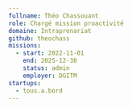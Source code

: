 ```yaml
---
fullname: Théo Chassouant
role: Chargé mission proactivité
domaine: Intraprenariat
github: theochass
missions:
  - start: 2022-11-01
    end: 2025-12-30
    status: admin
    employer: DGITM
startups:
  - tous.a.bord
---
```


